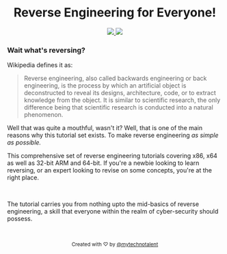 <h1 align="center">
    Reverse Engineering for Everyone!
</h1>

<p align="center">
  <a href="https://github.com/mytechnotalent/Reverse-Engineering-Tutorial">
    <img src="https://img.shields.io/badge/GitHub-Reverse%20Engineering%20for%20Everyone!-green.svg">
  </a>
  <a href="https://github.com/mytechnotalent/Reverse-Engineering-Tutorial/blob/master/LICENSE">
    <img src="https://img.shields.io/badge/License-Apache%202.0-orange.svg">
  </a>
</p>

<h3>Wait what's reversing?</h3>
<p>Wikipedia defines it as:
<blockquote>
    Reverse engineering, also called backwards engineering or back engineering, is the process by which an artificial object is deconstructed to reveal its designs, architecture, code, or to extract knowledge from the object. It is similar to scientific research, the only difference being that scientific research is conducted into a natural phenomenon.
</blockquote>
    Well that was quite a mouthful, wasn't it? Well, that is one of the main reasons why this tutorial set exists. To make reverse engineering
    <i>
        as simple as possible.
    </i>
<p>

<p>
    This comprehensive set of reverse engineering tutorials covering x86, x64 as well as 32-bit ARM and 64-bit. If you're a newbie looking to learn reversing, or an expert looking to revise on some concepts, you're at the right place.
</p>
<!--<img src="cover.jpg" align="center" />-->
<br/>
<p>
    The tutorial carries you from nothing upto the mid-basics of reverse engineering, a skill that everyone within the realm of cyber-security should possess.
</p>
<br>
<p align="center">
    <sub>
        Created with ♡ by
        <a href="https://twitter.com/mytechnotalent">
            @mytechnotalent
        </a>
    </sub>
</p>